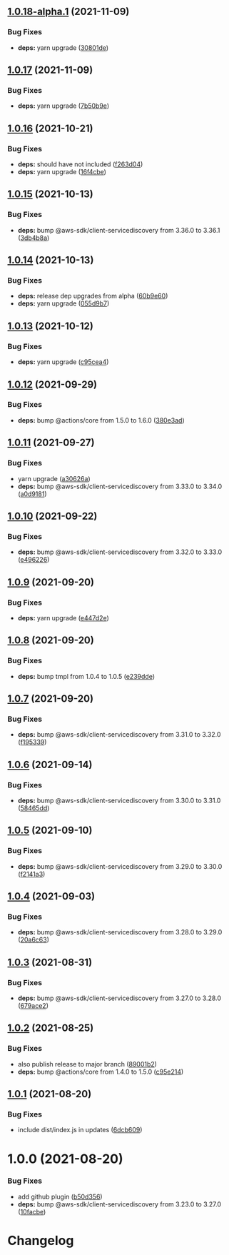 ## [1.0.18-alpha.1](https://github.com/scribd/amazon-servicediscovery-service-action/compare/v1.0.17...v1.0.18-alpha.1) (2021-11-09)


### Bug Fixes

* **deps:** yarn upgrade ([30801de](https://github.com/scribd/amazon-servicediscovery-service-action/commit/30801deb8ff31b7ce9dd197e38d5111bb2cbca9a))

## [1.0.17](https://github.com/scribd/amazon-servicediscovery-service-action/compare/v1.0.16...v1.0.17) (2021-11-09)


### Bug Fixes

* **deps:** yarn upgrade ([7b50b9e](https://github.com/scribd/amazon-servicediscovery-service-action/commit/7b50b9e2cc722738c17b041791e46b4b3125cb9a))

## [1.0.16](https://github.com/scribd/amazon-servicediscovery-service-action/compare/v1.0.15...v1.0.16) (2021-10-21)


### Bug Fixes

* **deps:** should have not included ([f263d04](https://github.com/scribd/amazon-servicediscovery-service-action/commit/f263d047e3459384872b13a449d709aaf5d7a771))
* **deps:** yarn upgrade ([16f4cbe](https://github.com/scribd/amazon-servicediscovery-service-action/commit/16f4cbed5bb793457df9af1cbfb8c39acda6d2bc))

## [1.0.15](https://github.com/scribd/amazon-servicediscovery-service-action/compare/v1.0.14...v1.0.15) (2021-10-13)


### Bug Fixes

* **deps:** bump @aws-sdk/client-servicediscovery from 3.36.0 to 3.36.1 ([3db4b8a](https://github.com/scribd/amazon-servicediscovery-service-action/commit/3db4b8abd296c39a822aa1f9464d900de9ba4200))

## [1.0.14](https://github.com/scribd/amazon-servicediscovery-service-action/compare/v1.0.13...v1.0.14) (2021-10-13)


### Bug Fixes

* **deps:** release dep upgrades from alpha ([60b9e60](https://github.com/scribd/amazon-servicediscovery-service-action/commit/60b9e60e2c34953e651743b1c413115c8ca99f3e))
* **deps:** yarn upgrade ([055d9b7](https://github.com/scribd/amazon-servicediscovery-service-action/commit/055d9b7ccb0cdbcf964b7fd68325de3777fe159c))

## [1.0.13](https://github.com/scribd/amazon-servicediscovery-service-action/compare/v1.0.12...v1.0.13) (2021-10-12)


### Bug Fixes

* **deps:** yarn upgrade ([c95cea4](https://github.com/scribd/amazon-servicediscovery-service-action/commit/c95cea45f597516950bcddb8b46758ce7d109092))

## [1.0.12](https://github.com/scribd/amazon-servicediscovery-service-action/compare/v1.0.11...v1.0.12) (2021-09-29)


### Bug Fixes

* **deps:** bump @actions/core from 1.5.0 to 1.6.0 ([380e3ad](https://github.com/scribd/amazon-servicediscovery-service-action/commit/380e3ad0383138e5172dac3719ab3ca0c26acd0f))

## [1.0.11](https://github.com/scribd/amazon-servicediscovery-service-action/compare/v1.0.10...v1.0.11) (2021-09-27)


### Bug Fixes

* yarn upgrade ([a30626a](https://github.com/scribd/amazon-servicediscovery-service-action/commit/a30626a4f345fa509ebb26547b73305a7950da10))
* **deps:** bump @aws-sdk/client-servicediscovery from 3.33.0 to 3.34.0 ([a0d9181](https://github.com/scribd/amazon-servicediscovery-service-action/commit/a0d9181d9fdf4bf686329179655248cb63709f71))

## [1.0.10](https://github.com/scribd/amazon-servicediscovery-service-action/compare/v1.0.9...v1.0.10) (2021-09-22)


### Bug Fixes

* **deps:** bump @aws-sdk/client-servicediscovery from 3.32.0 to 3.33.0 ([e496226](https://github.com/scribd/amazon-servicediscovery-service-action/commit/e496226fbf1c33309adc6bc47d3dfc155a766736))

## [1.0.9](https://github.com/scribd/amazon-servicediscovery-service-action/compare/v1.0.8...v1.0.9) (2021-09-20)


### Bug Fixes

* **deps:** yarn upgrade ([e447d2e](https://github.com/scribd/amazon-servicediscovery-service-action/commit/e447d2ec26510a1ea9031a3f77c27e3f1a345cae))

## [1.0.8](https://github.com/scribd/amazon-servicediscovery-service-action/compare/v1.0.7...v1.0.8) (2021-09-20)


### Bug Fixes

* **deps:** bump tmpl from 1.0.4 to 1.0.5 ([e239dde](https://github.com/scribd/amazon-servicediscovery-service-action/commit/e239dde8700067031dcceec41fea1fc2e6b29e31))

## [1.0.7](https://github.com/scribd/amazon-servicediscovery-service-action/compare/v1.0.6...v1.0.7) (2021-09-20)


### Bug Fixes

* **deps:** bump @aws-sdk/client-servicediscovery from 3.31.0 to 3.32.0 ([f195339](https://github.com/scribd/amazon-servicediscovery-service-action/commit/f195339782dfe694630f30dc81deaccc0998a88a))

## [1.0.6](https://github.com/scribd/amazon-servicediscovery-service-action/compare/v1.0.5...v1.0.6) (2021-09-14)


### Bug Fixes

* **deps:** bump @aws-sdk/client-servicediscovery from 3.30.0 to 3.31.0 ([58465dd](https://github.com/scribd/amazon-servicediscovery-service-action/commit/58465ddb8c1e06d11a169348ec2b417af8abec3d))

## [1.0.5](https://github.com/scribd/amazon-servicediscovery-service-action/compare/v1.0.4...v1.0.5) (2021-09-10)


### Bug Fixes

* **deps:** bump @aws-sdk/client-servicediscovery from 3.29.0 to 3.30.0 ([f2141a3](https://github.com/scribd/amazon-servicediscovery-service-action/commit/f2141a331c6eff3daa86276a65f132ca9376e6a0))

## [1.0.4](https://github.com/scribd/amazon-servicediscovery-service-action/compare/v1.0.3...v1.0.4) (2021-09-03)


### Bug Fixes

* **deps:** bump @aws-sdk/client-servicediscovery from 3.28.0 to 3.29.0 ([20a6c63](https://github.com/scribd/amazon-servicediscovery-service-action/commit/20a6c636263ba016832088834f8aa6af4f6be987))

## [1.0.3](https://github.com/scribd/amazon-servicediscovery-service-action/compare/v1.0.2...v1.0.3) (2021-08-31)


### Bug Fixes

* **deps:** bump @aws-sdk/client-servicediscovery from 3.27.0 to 3.28.0 ([679ace2](https://github.com/scribd/amazon-servicediscovery-service-action/commit/679ace2626bc32a10163d10cf4f2edfa033a0cfa))

## [1.0.2](https://github.com/scribd/amazon-servicediscovery-service-action/compare/v1.0.1...v1.0.2) (2021-08-25)


### Bug Fixes

* also publish release to major branch ([89001b2](https://github.com/scribd/amazon-servicediscovery-service-action/commit/89001b28ff016cf23913ad10392fe6e325229542))
* **deps:** bump @actions/core from 1.4.0 to 1.5.0 ([c95e214](https://github.com/scribd/amazon-servicediscovery-service-action/commit/c95e21454c7432fd4f6b7823b70c3aca19dd3c76))

## [1.0.1](https://github.com/scribd/amazon-servicediscovery-service-action/compare/v1.0.0...v1.0.1) (2021-08-20)


### Bug Fixes

* include dist/index.js in updates ([6dcb609](https://github.com/scribd/amazon-servicediscovery-service-action/commit/6dcb609a34b0de82d5618869a68d649fa2c6320e))

# 1.0.0 (2021-08-20)


### Bug Fixes

* add github plugin ([b50d356](https://github.com/scribd/amazon-servicediscovery-service-action/commit/b50d35609a02776fb16e38e48886ae4d6060f4d6))
* **deps:** bump @aws-sdk/client-servicediscovery from 3.23.0 to 3.27.0 ([10facbe](https://github.com/scribd/amazon-servicediscovery-service-action/commit/10facbecb25fc1eaf3b730156ab32b6019ed081e))

# Changelog
